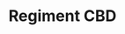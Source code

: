 ---
title:  "Regiment CBD"
address: "333 George St, Sydney, NSW 2000"
link: "https://deliveroo.com.au/menu/sydney/sydney/regiment-speciality-coffee"
image: "https://regimentcbd.com.au/wp-content/uploads/2018/03/regimentsoct17_250_klow_86.jpg"
---